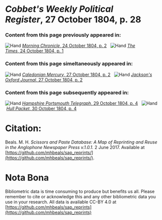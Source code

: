 # *Cobbet's Weekly Political Register*, 27 October 1804, p. 28  
  
### Content from this page previously appeared in:  
![Hand](http://scissorsandpaste.net/wp-content/uploads/2017/06/smallhandpointer.png) [*Morning Chronicle*, 24 October 1804, p. 2](https://mhbeals.github.io/sap_html/Morning-Chronicle/Morning-Chronicle-24-October-1804-p-2)  
![Hand](http://scissorsandpaste.net/wp-content/uploads/2017/06/smallhandpointer.png) [*The Times*, 24 October 1804, p. 1](https://mhbeals.github.io/sap_html/The-Times/The-Times-24-October-1804-p-1)  
  
### Content from this page simeltaneously appeared in:  
![Hand](http://scissorsandpaste.net/wp-content/uploads/2017/06/smallhandpointer.png) [*Caledonian Mercury*, 27 October 1804, p. 2](https://mhbeals.github.io/sap_html/Caledonian-Mercury/Caledonian-Mercury-27-October-1804-p-2)  
![Hand](http://scissorsandpaste.net/wp-content/uploads/2017/06/smallhandpointer.png) [*Jackson's Oxford Journal*, 27 October 1804, p. 2](https://mhbeals.github.io/sap_html/Jackson's-Oxford-Journal/Jackson's-Oxford-Journal-27-October-1804-p-2)  
  
### Content from this page subsequently appeared in:  
![Hand](http://scissorsandpaste.net/wp-content/uploads/2017/06/smallhandpointer.png) [*Hampshire Portsmouth Telegraph*, 29 October 1804, p. 4](https://mhbeals.github.io/sap_html/Hampshire-Portsmouth-Telegraph/Hampshire-Portsmouth-Telegraph-29-October-1804-p-4)  
![Hand](http://scissorsandpaste.net/wp-content/uploads/2017/06/smallhandpointer.png) [*Hull Packet*, 30 October 1804, p. 4](https://mhbeals.github.io/sap_html/Hull-Packet/Hull-Packet-30-October-1804-p-4)  


# Citation: 

Beals. M. H. *Scissors and Paste Database: A Map of Reprinting and Reuse in the Anglophone Newspaper Press v.1.0.1.* 2 June 2017. Available at [https://github.com/mhbeals/sap_reprints/](https://github.com/mhbeals/sap_reprints/). 

# Nota Bona

Bibliometric data is time consuming to produce but benefits us all. Please remember to cite or acknowledge this and any other bibliometric data you use in your research. All data is available CC-BY 4.0 at [https://github.com/mhbeals/sap_reprints](https://github.com/mhbeals/sap_reprints)